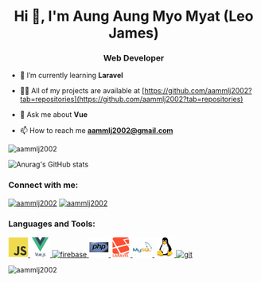 <h1 align="center">Hi 👋, I'm Aung Aung Myo Myat (Leo James)</h1>
<h3 align="center">Web Developer</h3>


- 🌱 I’m currently learning **Laravel**

- 👨‍💻 All of my projects are available at [https://github.com/aammlj2002?tab=repositories](https://github.com/aammlj2002?tab=repositories)

- 💬 Ask me about **Vue**

- 📫 How to reach me **aammlj2002@gmail.com**

<p align="left"> <img src="https://komarev.com/ghpvc/?username=aammlj2002&label=Profile%20views&color=0e75b6&style=flat" alt="aammlj2002" /> </p>

![Anurag's GitHub stats](https://github-readme-stats.vercel.app/api?username=aammlj2002&show_icons=true&theme=tokyonight)


<h3 align="left">Connect with me:</h3>
<p align="left">
<a href="https://fb.com/aammlj2002" target="blank"><img align="center" src="https://raw.githubusercontent.com/rahuldkjain/github-profile-readme-generator/master/src/images/icons/Social/facebook.svg" alt="aammlj2002" height="30" width="40" /></a>
<a href="https://linkedin.com/in/aammlj2002" target="blank"><img align="center" src="https://raw.githubusercontent.com/rahuldkjain/github-profile-readme-generator/master/src/images/icons/Social/linked-in-alt.svg" alt="aammlj2002" height="30" width="40" /></a>
</p>

<h3 align="left">Languages and Tools:</h3>
<p align="left">  
<!-- js -->
<a href="https://developer.mozilla.org/en-US/docs/Web/JavaScript" target="_blank"> <img src="https://raw.githubusercontent.com/devicons/devicon/master/icons/javascript/javascript-original.svg" alt="javascript" width="40" height="40"/> </a> 
<!--  vuejs  -->
<a href="https://vuejs.org/" target="_blank"> <img src="https://raw.githubusercontent.com/devicons/devicon/master/icons/vuejs/vuejs-original-wordmark.svg" alt="vuejs" width="40" height="40"/> </a>  
<!--  Firebase  -->
<a href="https://firebase.google.com/" target="_blank"> <img src="https://www.vectorlogo.zone/logos/firebase/firebase-icon.svg" alt="firebase" width="40" height="40"/> </a>     
<!--  php  -->
<a href="https://www.php.net" target="_blank"> <img src="https://raw.githubusercontent.com/devicons/devicon/master/icons/php/php-original.svg" alt="php" width="40" height="40"/> </a>     
<!--  laravel  -->
<a href="https://laravel.com/" target="_blank"> <img src="https://raw.githubusercontent.com/devicons/devicon/master/icons/laravel/laravel-plain-wordmark.svg" alt="laravel" width="40" height="40"/> </a> 
<!--  mysql  -->
<a href="https://www.mysql.com/" target="_blank"> <img src="https://raw.githubusercontent.com/devicons/devicon/master/icons/mysql/mysql-original-wordmark.svg" alt="mysql" width="40" height="40"/> </a> 
<!--  Linux  -->
<a href="https://www.linux.org/" target="_blank"> <img src="https://raw.githubusercontent.com/devicons/devicon/master/icons/linux/linux-original.svg" alt="linux" width="40" height="40"/> </a> 
<!--  git  -->
<a href="https://git-scm.com/" target="_blank"> <img src="https://www.vectorlogo.zone/logos/git-scm/git-scm-icon.svg" alt="git" width="40" height="40"/> </a> 
</p>
<!-- <a href="https://postman.com" target="_blank"> <img src="https://www.vectorlogo.zone/logos/getpostman/getpostman-icon.svg" alt="postman" width="40" height="40"/> </a> --> 
<!-- <a href="https://www.w3schools.com/css/" target="_blank"> <img src="https://raw.githubusercontent.com/devicons/devicon/master/icons/css3/css3-original-wordmark.svg" alt="css3" width="40" height="40"/> </a>  -->

<p><img align="left" src="https://github-readme-stats.vercel.app/api/top-langs?username=aammlj2002&show_icons=true&locale=en&layout=compact" alt="aammlj2002" /></p>
